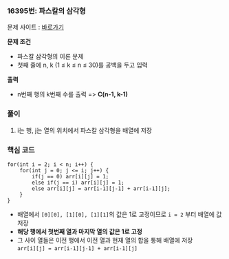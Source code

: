 ### 16395번: 파스칼의 삼각형

문제 사이트 : [바로가기](https://www.acmicpc.net/problem/16395)


**문제 조건**
- 파스칼 삼각형의 이론 문제
- 첫째 줄에 n, k (1 ≤ k ≤ n ≤ 30)를 공백을 두고 입력

**출력**  
- n번째 행의 k번째 수를 출력 => **C(n-1, k-1)**

### 풀이
1. i는 행, j는 열의 위치에서 파스칼 삼각형을 배열에 저장

### 핵심 코드

```
for(int i = 2; i < n; i++) {
    for(int j = 0; j <= i; j++) {
        if(j == 0) arr[i][j] = 1; 
        else if(j == i) arr[i][j] = 1;
        else arr[i][j] = arr[i-1][j-1] + arr[i-1][j];
    }
}
```
- 배열에서 `[0][0], [1][0], [1][1]`의 값은 1로 고정이므로 `i = 2` 부터 배열에 값 저장
- **해당 행에서 첫번째 열과 마지막 열의 값은 1로 고정**
- 그 사이 열들은 이전 행에서 이전 열과 현재 열의 합을 통해 배열에 저장  
`arr[i][j] = arr[i-1][j-1] + arr[i-1][j]`
